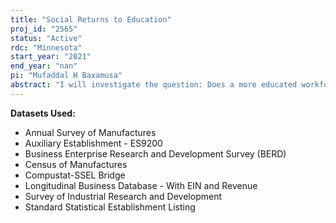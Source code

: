 ```yaml
---
title: "Social Returns to Education"
proj_id: "2565"
status: "Active"
rdc: "Minnesota"
start_year: "2021"
end_year: "nan"
pi: "Mufaddal H Baxamusa"
abstract: "I will investigate the question: Does a more educated workforce in a metropolitan statistical area (MSA)  enhances the effectiveness of R&D spending by companies in that location and lead to improved firm performance.? The answer to this question has very different implications.  If a more educated workforce leads to increased R&D, then locations (cities) may need to attract a more educated workforce by, for example, investing in local universities.  On the other hand, if more R&D leads to a more educated workforce, then locations may need to invest in R&D tax credits or other incentives for companies.  The major datasets needed for this research are:  Business Research & Development and Innovation Survey (BRDIS), Longitudinal Business Database,  Census of Manufactures (CMF), Annual Survey of Manufactures (ASM).  This project will develop measures of accuracy and possible sources of error in the BRDIS survey. To accomplish this task, an algorithm will be written that will use the establishment's industry code to classify firms as single R&D locations, multiple R&D locations, or un-categorized R&D location. I expect to find that R&D expenditures has a positive relationship to the level of education of the workforce in that location. Furthermore, I expect to find that productivity, stock returns and cash flows of firms located in areas with a more educated workforce perform better because of R&D."
---
```


**Datasets Used:**

  - Annual Survey of Manufactures 
  - Auxiliary Establishment - ES9200 
  - Business Enterprise Research and Development Survey (BERD) 
  - Census of Manufactures 
  - Compustat-SSEL Bridge 
  - Longitudinal Business Database - With EIN and Revenue 
  - Survey of Industrial Research and Development 
  - Standard Statistical Establishment Listing 

